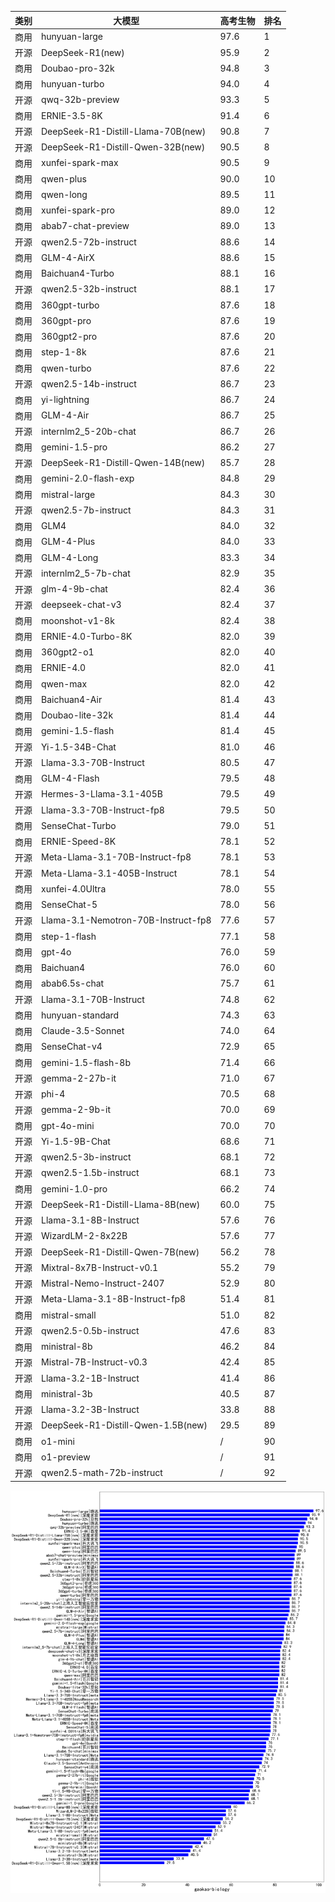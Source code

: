 
| 类别 | 大模型                         | 高考生物 | 排名 |
|-----|------------------------------|---------|----|
|商用|hunyuan-large|97.6|1|
|开源|DeepSeek-R1(new)|95.9|2|
|商用|Doubao-pro-32k|94.8|3|
|商用|hunyuan-turbo|94.0|4|
|开源|qwq-32b-preview|93.3|5|
|商用|ERNIE-3.5-8K|91.4|6|
|开源|DeepSeek-R1-Distill-Llama-70B(new)|90.8|7|
|开源|DeepSeek-R1-Distill-Qwen-32B(new)|90.5|8|
|商用|xunfei-spark-max|90.5|9|
|商用|qwen-plus|90.0|10|
|商用|qwen-long|89.5|11|
|商用|xunfei-spark-pro|89.0|12|
|商用|abab7-chat-preview|89.0|13|
|开源|qwen2.5-72b-instruct|88.6|14|
|商用|GLM-4-AirX|88.6|15|
|商用|Baichuan4-Turbo|88.1|16|
|开源|qwen2.5-32b-instruct|88.1|17|
|商用|360gpt-turbo|87.6|18|
|商用|360gpt-pro|87.6|19|
|商用|360gpt2-pro|87.6|20|
|商用|step-1-8k|87.6|21|
|商用|qwen-turbo|87.6|22|
|开源|qwen2.5-14b-instruct|86.7|23|
|商用|yi-lightning|86.7|24|
|商用|GLM-4-Air|86.7|25|
|开源|internlm2_5-20b-chat|86.7|26|
|商用|gemini-1.5-pro|86.2|27|
|开源|DeepSeek-R1-Distill-Qwen-14B(new)|85.7|28|
|商用|gemini-2.0-flash-exp|84.8|29|
|商用|mistral-large|84.3|30|
|开源|qwen2.5-7b-instruct|84.3|31|
|商用|GLM4|84.0|32|
|商用|GLM-4-Plus|84.0|33|
|商用|GLM-4-Long|83.3|34|
|开源|internlm2_5-7b-chat|82.9|35|
|开源|glm-4-9b-chat|82.4|36|
|开源|deepseek-chat-v3|82.4|37|
|商用|moonshot-v1-8k|82.4|38|
|商用|ERNIE-4.0-Turbo-8K|82.0|39|
|商用|360gpt2-o1|82.0|40|
|商用|ERNIE-4.0|82.0|41|
|商用|qwen-max|82.0|42|
|商用|Baichuan4-Air|81.4|43|
|商用|Doubao-lite-32k|81.4|44|
|商用|gemini-1.5-flash|81.4|45|
|开源|Yi-1.5-34B-Chat|81.0|46|
|开源|Llama-3.3-70B-Instruct|80.5|47|
|商用|GLM-4-Flash|79.5|48|
|开源|Hermes-3-Llama-3.1-405B|79.5|49|
|开源|Llama-3.3-70B-Instruct-fp8|79.5|50|
|商用|SenseChat-Turbo|79.0|51|
|商用|ERNIE-Speed-8K|78.1|52|
|开源|Meta-Llama-3.1-70B-Instruct-fp8|78.1|53|
|开源|Meta-Llama-3.1-405B-Instruct|78.1|54|
|商用|xunfei-4.0Ultra|78.0|55|
|商用|SenseChat-5|78.0|56|
|开源|Llama-3.1-Nemotron-70B-Instruct-fp8|77.6|57|
|商用|step-1-flash|77.1|58|
|商用|gpt-4o|76.0|59|
|商用|Baichuan4|76.0|60|
|商用|abab6.5s-chat|75.7|61|
|开源|Llama-3.1-70B-Instruct|74.8|62|
|商用|hunyuan-standard|74.3|63|
|商用|Claude-3.5-Sonnet|74.0|64|
|商用|SenseChat-v4|72.9|65|
|商用|gemini-1.5-flash-8b|71.4|66|
|开源|gemma-2-27b-it|71.0|67|
|开源|phi-4|70.5|68|
|开源|gemma-2-9b-it|70.0|69|
|商用|gpt-4o-mini|70.0|70|
|开源|Yi-1.5-9B-Chat|68.6|71|
|开源|qwen2.5-3b-instruct|68.1|72|
|开源|qwen2.5-1.5b-instruct|68.1|73|
|商用|gemini-1.0-pro|66.2|74|
|开源|DeepSeek-R1-Distill-Llama-8B(new)|60.0|75|
|开源|Llama-3.1-8B-Instruct|57.6|76|
|开源|WizardLM-2-8x22B|57.6|77|
|开源|DeepSeek-R1-Distill-Qwen-7B(new)|56.2|78|
|开源|Mixtral-8x7B-Instruct-v0.1|55.2|79|
|开源|Mistral-Nemo-Instruct-2407|52.9|80|
|开源|Meta-Llama-3.1-8B-Instruct-fp8|51.4|81|
|商用|mistral-small|51.0|82|
|开源|qwen2.5-0.5b-instruct|47.6|83|
|商用|ministral-8b|46.2|84|
|开源|Mistral-7B-Instruct-v0.3|42.4|85|
|开源|Llama-3.2-1B-Instruct|41.4|86|
|商用|ministral-3b|40.5|87|
|开源|Llama-3.2-3B-Instruct|33.8|88|
|开源|DeepSeek-R1-Distill-Qwen-1.5B(new)|29.5|89|
|商用|o1-mini|/|90|
|商用|o1-preview|/|91|
|开源|qwen2.5-math-72b-instruct|/|92|


![lin](../pic/gaokao-biology.png)
